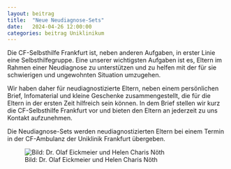 ```yaml
---
layout: beitrag
title:  "Neue Neudiagnose-Sets"
date:   2024-04-26 12:00:00
categories: beitrag Uniklinikum
---
```


Die CF-Selbsthilfe Frankfurt ist, neben anderen Aufgaben, in erster Linie eine Selbsthilfegruppe. Eine unserer wichtigsten Aufgaben ist es, Eltern im Rahmen einer Neudiagnose zu unterstützen und zu helfen mit der für sie schwierigen und ungewohnten Situation umzugehen.

Wir haben daher für neudiagnostizierte Eltern, neben einem persönlichen Brief, Infomaterial und kleine Geschenke zusammengestellt, die für die Eltern in der ersten Zeit hilfreich sein können. In dem Brief stellen wir kurz die CF-Selbsthilfe Frankfurt vor und bieten den Eltern an jederzeit zu uns Kontakt aufzunehmen.

Die Neudiagnose-Sets werden neudiagnostizierten Eltern bei einem Termin in der CF-Ambulanz der Uniklinik Frankfurt übergeben.

<figure class="figure d-block text-center mx-auto" style="max-width: 600px;">
<img src="{{ "assets/img/posts/neudiagnosesets.jpeg" | relative_url }}"
     class="figure-img img-fluid rounded"
     alt="Bild: Dr. Olaf Eickmeier und Helen Charis Nöth"
     >
<figcaption class="figure-caption mx-auto" style="max-width: 600px">Bild: Dr. Olaf Eickmeier und Helen Charis Nöth</figcaption>
</figure>
